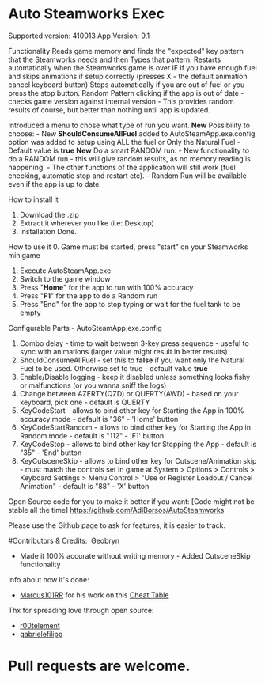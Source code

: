 # Auto Steamworks Exec
Supported version: 410013
App Version: 9.1

Functionality
Reads game memory and finds the "expected" key pattern that the Steamworks needs and then Types that pattern.
Restarts automatically when the Steamworks game is over IF if you have enough fuel and skips animations if setup correctly (presses X - the default animation cancel keyboard button)
Stops automatically if you are out of fuel or you press the stop button.
Random Pattern clicking if the app is out of date - checks game version against internal version - This provides random results of course, but better than nothing until app is updated.

Introduced a menu to chose what type of run you want.
**New** Possibility to choose:
	- New **ShouldConsumeAllFuel** added to AutoSteamApp.exe.config option was added to setup using ALL the fuel or Only the Natural Fuel
	- Default value is **true**
**New** Do a smart RANDOM run:
	- New functionality to do a RANDOM run - this will give random results, as no memory reading is happening. 
	- The other functions of the application will still work (fuel checking, automatic stop and restart etc). 
	- Random Run will be available even if the app is up to date.
	

How to install it
1. Download the .zip 
2. Extract it wherever you like (i.e: Desktop)
3. Installation Done.

How to use it
0. Game must be started, press "start" on your Steamworks minigame
1. Execute AutoSteamApp.exe
2. Switch to the game window 
3. Press "**Home**" for the app to run with 100% accuracy
4. Press "**F1**" for the app to do a Random run
5. Press "End" for the app to stop typing or wait for the fuel tank to be empty

Configurable Parts - AutoSteamApp.exe.config
1. Combo delay - time to wait between 3-key press sequence - useful to sync with animations (larger value might result in better results)
2. ShouldConsumeAllFuel - set this to **false** if you want only the Natural Fuel to be used. Otherwise set to true - default value **true**
3. Enable/Disable logging - keep it disabled unless something looks fishy or malfunctions (or you wanna sniff the logs)
4. Change between AZERTY(QZD) or QUERTY(AWD) - based on your keyboard, pick one - default is QUERTY
5. KeyCodeStart - allows to bind other key for Starting the App in 100% accuracy mode - default is "36" - 'Home' button
6. KeyCodeStartRandom - allows to bind other key for Starting the App in Random mode - default is "112" - 'F1' button
7. KeyCodeStop - allows to bind other key for Stopping the App - default is "35" - 'End' button
8. KeyCutsceneSkip - allows to bind other key for Cutscene/Animation skip - must match the controls set in game at System > Options > Controls > Keyboard Settings > Menu Control > "Use or Register Loadout / Cancel Animation" - default is "88" - 'X' button

Open Source code for you to make it better if you want: [Code might not be stable all the time] https://github.com/AdiBorsos/AutoSteamworks

Please use the Github page to ask for features, it is easier to track.

﻿#Contributors & Credits:
﻿
Geobryn﻿ 
- Made it 100% accurate without writing memory
﻿﻿- Added CutsceneSkip functionality

Info about how it's done:
* [Marcus101RR]( https://fearlessrevolution.com/memberlist.php?mode=viewprofile&u=438 ) for his work on this [Cheat Table](https://fearlessrevolution.com/viewtopic.php?f=4&t=9923)

Thx for spreading love through open source:
* [r00telement](https://github.com/r00telement/SmartHunter) 
* [gabrielefilipp](https://github.com/gabrielefilipp/SmartHunter)

# Pull requests are welcome.
